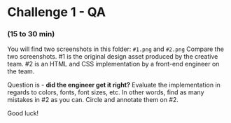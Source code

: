 # Challenge 1 - QA
### (15 to 30 min)

You will find two screenshots in this folder: `#1.png` and `#2.png` Compare the two screenshots. #1 is the original design asset produced by the creative team. #2 is an HTML and CSS implementation by a front-end engineer on the team.

Question is - **did the engineer get it right?** Evaluate the implementation in regards to colors, fonts, font sizes, etc. In other words, find as many mistakes in #2 as you can. Circle and annotate them on #2. 

Good luck!